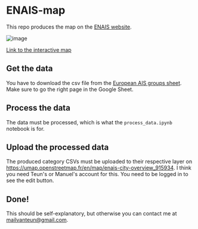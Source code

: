 # ENAIS-map
This repo produces the map on the [ENAIS website](https://enais.co/).

![image](https://github.com/TeunvdWeij/ENAIS-map/assets/57399756/97704801-abf6-4fe9-9191-3269f5bc4ece)

[Link to the interactive map](https://umap.openstreetmap.fr/en/map/enais-city-overview_915934)

## Get the data
You have to download the csv file from the [European AIS groups sheet](https://docs.google.com/spreadsheets/d/1nNLhqt2C2_BQgeez8H_-Oa-lwaHFA6sudBMy-TqXcjA/edit). Make sure to go the right page in the Google Sheet. 

## Process the data
The data must be processed, which is what the `process_data.ipynb` notebook is for. 

## Upload the processed data 
The produced category CSVs must be uploaded to their respective layer on https://umap.openstreetmap.fr/en/map/enais-city-overview_915934. I think you need Teun's or Manuel's account for this. You need to be logged in to see the edit button. 

## Done! 
This should be self-explanatory, but otherwise you can contact me at mailvanteun@gmail.com. 

